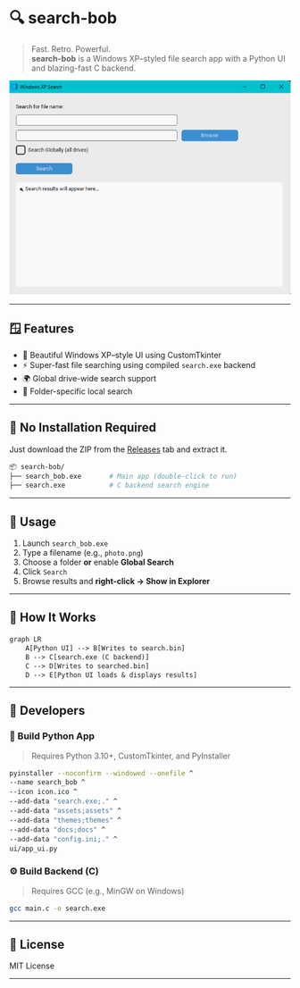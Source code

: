 # 🔍 search-bob

> Fast. Retro. Powerful.  
> **search-bob** is a Windows XP–styled file search app with a Python UI and blazing-fast C backend.

![screenshot](screenshot.png)

---

## 🪟 Features

- 🎨 Beautiful Windows XP–style UI using CustomTkinter
- ⚡ Super-fast file searching using compiled `search.exe` backend
- 🌍 Global drive-wide search support
- 📁 Folder-specific local search

---

## 🧩 No Installation Required

Just download the ZIP from the [Releases](https://github.com/plagzee/search-bob/releases) tab and extract it.

```bash
📦 search-bob/
├── search_bob.exe       # Main app (double-click to run)
├── search.exe           # C backend search engine
```


---

## 🚀 Usage

1. Launch `search_bob.exe`
2. Type a filename (e.g., `photo.png`)
3. Choose a folder **or** enable **Global Search**
4. Click `Search`
5. Browse results and **right-click → Show in Explorer**

---

## 🧠 How It Works

```mermaid
graph LR
    A[Python UI] --> B[Writes to search.bin]
    B --> C[search.exe (C backend)]
    C --> D[Writes to searched.bin]
    D --> E[Python UI loads & displays results]
```

---

## 🔧 Developers

### 🔨 Build Python App

> Requires Python 3.10+, CustomTkinter, and PyInstaller

```bash
pyinstaller --noconfirm --windowed --onefile ^
--name search_bob ^
--icon icon.ico ^
--add-data "search.exe;." ^
--add-data "assets;assets" ^
--add-data "themes;themes" ^
--add-data "docs;docs" ^
--add-data "config.ini;." ^
ui/app_ui.py
```

### ⚙️ Build Backend (C)

> Requires GCC (e.g., MinGW on Windows)

```bash
gcc main.c -o search.exe
```

---

## 📃 License

MIT License

---